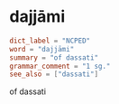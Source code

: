 # dajjāmi

``` toml
dict_label = "NCPED"
word = "dajjāmi"
summary = "of dassati"
grammar_comment = "1 sg."
see_also = ["dassati"]
```

of dassati

